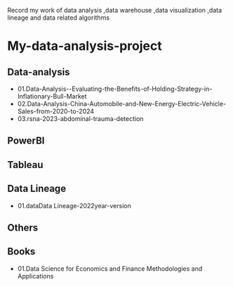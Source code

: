 Record my work of data analysis ,data warehouse ,data visualization ,data lineage and data related algorithms
# My-data-analysis-project
## Data-analysis

- 01.Data-Analysis--Evaluating-the-Benefits-of-Holding-Strategy-in-Inflationary-Bull-Market
- 02.Data-Analysis-China-Automobile-and-New-Energy-Electric-Vehicle-Sales-from-2020-to-2024
- 03.rsna-2023-abdominal-trauma-detection

## PowerBI


## Tableau


## Data Lineage
- 01.dataData Lineage-2022year-version

## Others
#### 

## Books
- 01.Data Science for Economics and Finance Methodologies and Applications
